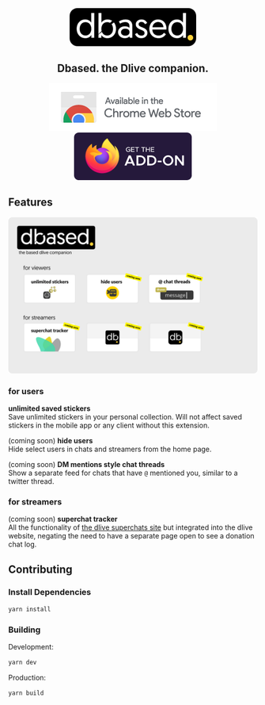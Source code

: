 <div align="center">
<img src="media/banner.png"/>

<h2>Dbased. the Dlive companion.</h2>

<div align="">
<a href="/" alt="chrome-webstore-badge"><img src="media/chromewebstore_badge.png"></a>
<a href="/" alt="firefox-addon-badge"><img src="media/firefox-addon-badge.png"></a>
</div>
</div>

## Features
![](/media/screenshot.png)

### for users
**unlimited saved stickers**  
Save unlimited stickers in your personal collection. Will not affect saved stickers in the mobile app or any client without this extension.

(coming soon) **hide users**   
Hide select users in chats and streamers from the home page.

(coming soon) **DM mentions style chat threads**   
Show a separate feed for chats that have `@` mentioned you, similar to a twitter thread.



### for streamers

(coming soon) **superchat tracker**   
All the functionality of [the dlive superchats site](github.com/zoomerdev/dlive-superchats) but integrated into the dlive website, negating the need to have a separate page open to see a donation chat log.


## Contributing

### Install Dependencies
```sh
yarn install
```
### Building
Development:
```sh
yarn dev
```

Production:
```sh
yarn build
```
